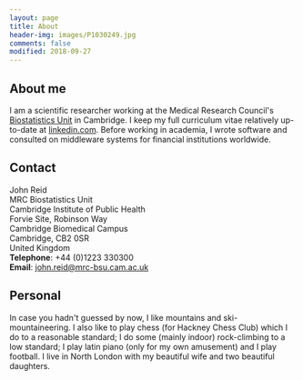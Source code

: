 ```yaml
---
layout: page
title: About
header-img: images/P1030249.jpg
comments: false
modified: 2018-09-27
---
```


## About me

I am a scientific researcher working at the Medical Research Council's
[Biostatistics
Unit](http://www.mrc-bsu.cam.ac.uk/people/in-alphabetical-order/n-to-s/john-reid/)
in Cambridge. I keep my full curriculum vitae relatively up-to-date at
[linkedin.com](https://uk.linkedin.com/in/john-reid-8956434).  Before working
in academia, I wrote software and consulted on middleware systems for financial
institutions worldwide.


## Contact

John Reid<br>
MRC Biostatistics Unit<br>
Cambridge Institute of Public Health<br>
Forvie Site, Robinson Way<br>
Cambridge Biomedical Campus<br>
Cambridge, CB2 0SR<br>
United Kingdom<br>
**Telephone**: +44 (0)1223 330300<br>
**Email**: john.reid@mrc-bsu.cam.ac.uk


## Personal

In case you hadn't guessed by now, I like mountains and ski-mountaineering.  I
also like to play chess (for Hackney Chess Club) which I do to a reasonable
standard; I do some (mainly indoor) rock-climbing to a low standard; I play
latin piano (only for my own amusement) and I play football. I live in North
London with my beautiful wife and two beautiful daughters.
